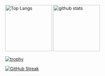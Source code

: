<p align="left"> 
  <img alt="Top Langs" height="150px" src="https://github-readme-stats.vercel.app/api/top-langs/?username=ash-jp&layout=compact&show_icons=true&theme=onedark" />
  <img alt="github stats" height="150px" src="https://github-readme-stats.vercel.app/api?username=ash-jp&theme=onedark&show_icons=ture" />
</p>

[![trophy](https://github-profile-trophy.vercel.app/?username=ash-jp&theme=onedark&column=7)](https://github.com/ryo-ma/github-profile-trophy)

[![GitHub Streak](http://github-readme-streak-stats.herokuapp.com?user=ash-jp)](https://git.io/streak-stats)

<!--
**ash-jp/ash-jp** is a ✨ _special_ ✨ repository because its `README.md` (this file) appears on your GitHub profile.

Here are some ideas to get you started:

- 🔭 I’m currently working on ...
- 🌱 I’m currently learning ...
- 👯 I’m looking to collaborate on ...
- 🤔 I’m looking for help with ...
- 💬 Ask me about ...
- 📫 How to reach me: ...
- 😄 Pronouns: ...
- ⚡ Fun fact: ...
-->
